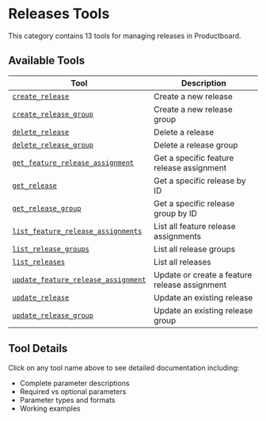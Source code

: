 # Releases Tools

This category contains 13 tools for managing releases in Productboard.

## Available Tools

| Tool | Description |
|------|-------------|
| [`create_release`](./create_release.md) | Create a new release |
| [`create_release_group`](./create_release_group.md) | Create a new release group |
| [`delete_release`](./delete_release.md) | Delete a release |
| [`delete_release_group`](./delete_release_group.md) | Delete a release group |
| [`get_feature_release_assignment`](./get_feature_release_assignment.md) | Get a specific feature release assignment |
| [`get_release`](./get_release.md) | Get a specific release by ID |
| [`get_release_group`](./get_release_group.md) | Get a specific release group by ID |
| [`list_feature_release_assignments`](./list_feature_release_assignments.md) | List all feature release assignments |
| [`list_release_groups`](./list_release_groups.md) | List all release groups |
| [`list_releases`](./list_releases.md) | List all releases |
| [`update_feature_release_assignment`](./update_feature_release_assignment.md) | Update or create a feature release assignment |
| [`update_release`](./update_release.md) | Update an existing release |
| [`update_release_group`](./update_release_group.md) | Update an existing release group |

## Tool Details

Click on any tool name above to see detailed documentation including:
- Complete parameter descriptions
- Required vs optional parameters
- Parameter types and formats
- Working examples
